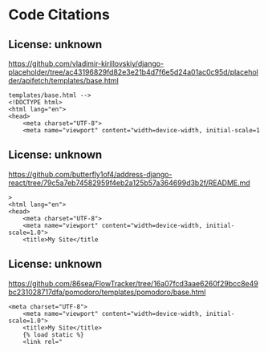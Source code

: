 # Code Citations

## License: unknown
https://github.com/vladimir-kirillovskiy/django-placeholder/tree/ac43196829fd82e3e21b4d7f6e5d24a01ac0c95d/placeholder/apifetch/templates/base.html

```
templates/base.html -->
<!DOCTYPE html>
<html lang="en">
<head>
    <meta charset="UTF-8">
    <meta name="viewport" content="width=device-width, initial-scale=1
```


## License: unknown
https://github.com/butterfly1of4/address-django-react/tree/79c5a7eb74582959f4eb2a125b57a364699d3b2f/README.md

```
>
<html lang="en">
<head>
    <meta charset="UTF-8">
    <meta name="viewport" content="width=device-width, initial-scale=1.0">
    <title>My Site</title
```


## License: unknown
https://github.com/86sea/FlowTracker/tree/16a07fcd3aae6260f29bcc8e49bc231028717dfa/pomodoro/templates/pomodoro/base.html

```
<meta charset="UTF-8">
    <meta name="viewport" content="width=device-width, initial-scale=1.0">
    <title>My Site</title>
    {% load static %}
    <link rel="
```

